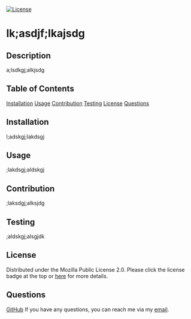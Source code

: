 [![License](https://img.shields.io/badge/License-MPL_2.0-brightgreen.svg)](https://www.mozilla.org/en-US/MPL/2.0/)

# lk;asdjf;lkajsdg

## Description

a;lsdkgj;alkjsdg

## Table of Contents

[Installation](#installation)
      [Usage](#usage)
      [Contribution](#contribution)
      [Testing](#testing)
      [License](#license)
      [Questions](#questions)
    

## Installation

l;adskgj;lakdsgj

## Usage

;lakdsgj;aldskgj

## Contribution

;laksdgj;alksjdg

## Testing

;aldskgj;alsgjdk

## License

Distributed under the Mozilla Public License 2.0.
Please click the license badge at the top or [here](https://www.mozilla.org/en-US/MPL/2.0/) for more details.

## Questions

[GitHub](https://github.com/a;dsklgj;lakgdsj)
If you have any questions, you can reach me via my [email](ad;slkgja;sldg).